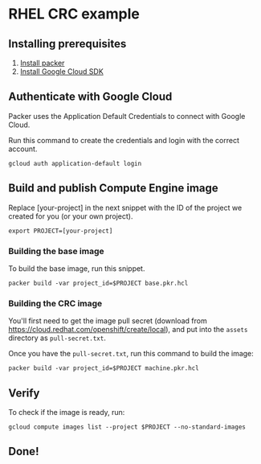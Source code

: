 # RHEL CRC example

## Installing prerequisites
1. [Install packer](https://www.packer.io/docs/install)
2. [Install Google Cloud SDK](https://cloud.google.com/sdk/docs/install)

## Authenticate with Google Cloud
Packer uses the Application Default Credentials to connect with Google Cloud. 

Run this command to create the credentials and login with the correct account. 
```
gcloud auth application-default login
```

## Build and publish Compute Engine image
Replace [your-project] in the next snippet with the ID of the project we created for you (or your own project). 

```
export PROJECT=[your-project]
```

### Building the base image
To build the base image, run this snippet.
```
packer build -var project_id=$PROJECT base.pkr.hcl
```

### Building the CRC image
You'll first need to get the image pull secret (download from https://cloud.redhat.com/openshift/create/local), and put into the `assets` directory as `pull-secret.txt`.

Once you have the `pull-secret.txt`, run this command to build the image:
```
packer build -var project_id=$PROJECT machine.pkr.hcl
```

## Verify
To check if the image is ready, run:
```
gcloud compute images list --project $PROJECT --no-standard-images
```

## Done!
